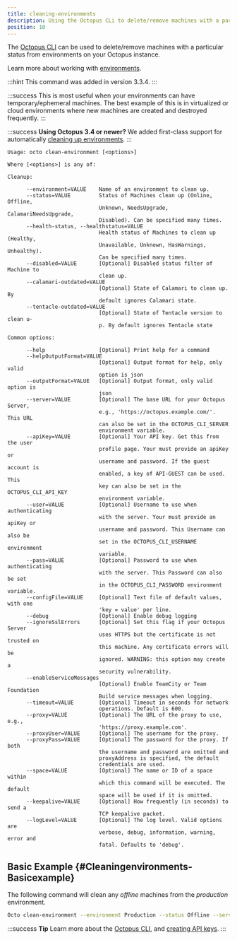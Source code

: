 ```yaml
---
title: cleaning-environments
description: Using the Octopus CLi to delete/remove machines with a particular status from environments on your Octopus instance.
position: 10
---
```


The [Octopus CLI](/docs/octopus-rest-api/octopus-cli/index.md) can be used to delete/remove machines with a particular status from environments on your Octopus instance.

Learn more about working with [environments](/docs/infrastructure/environments/index.md).

:::hint
This command was added in version 3.3.4.
:::

:::success
This is most useful when your environments can have temporary/ephemeral machines. The best example of this is in virtualized or cloud environments where new machines are created and destroyed frequently.
:::

:::success
**Using Octopus 3.4 or newer?**
We added first-class support for automatically [cleaning up environments](/docs/deployment-patterns/elastic-and-transient-environments/cleaning-up-environments.md).
:::

```text
Usage: octo clean-environment [<options>]

Where [<options>] is any of:

Cleanup:

      --environment=VALUE    Name of an environment to clean up.
      --status=VALUE         Status of Machines clean up (Online, Offline,
                             Unknown, NeedsUpgrade, CalamariNeedsUpgrade,
                             Disabled). Can be specified many times.
      --health-status, --healthstatus=VALUE
                             Health status of Machines to clean up (Healthy,
                             Unavailable, Unknown, HasWarnings, Unhealthy).
                             Can be specified many times.
      --disabled=VALUE       [Optional] Disabled status filter of Machine to
                             clean up.
      --calamari-outdated=VALUE
                             [Optional] State of Calamari to clean up. By
                             default ignores Calamari state.
      --tentacle-outdated=VALUE
                             [Optional] State of Tentacle version to clean u-
                             p. By default ignores Tentacle state

Common options:

      --help                 [Optional] Print help for a command
      --helpOutputFormat=VALUE
                             [Optional] Output format for help, only valid
                             option is json
      --outputFormat=VALUE   [Optional] Output format, only valid option is
                             json
      --server=VALUE         [Optional] The base URL for your Octopus Server,
                             e.g., 'https://octopus.example.com/'. This URL
                             can also be set in the OCTOPUS_CLI_SERVER
                             environment variable.
      --apiKey=VALUE         [Optional] Your API key. Get this from the user
                             profile page. Your must provide an apiKey or
                             username and password. If the guest account is
                             enabled, a key of API-GUEST can be used. This
                             key can also be set in the OCTOPUS_CLI_API_KEY
                             environment variable.
      --user=VALUE           [Optional] Username to use when authenticating
                             with the server. Your must provide an apiKey or
                             username and password. This Username can also be
                             set in the OCTOPUS_CLI_USERNAME environment
                             variable.
      --pass=VALUE           [Optional] Password to use when authenticating
                             with the server. This Password can also be set
                             in the OCTOPUS_CLI_PASSWORD environment variable.
      --configFile=VALUE     [Optional] Text file of default values, with one
                             'key = value' per line.
      --debug                [Optional] Enable debug logging
      --ignoreSslErrors      [Optional] Set this flag if your Octopus Server
                             uses HTTPS but the certificate is not trusted on
                             this machine. Any certificate errors will be
                             ignored. WARNING: this option may create a
                             security vulnerability.
      --enableServiceMessages
                             [Optional] Enable TeamCity or Team Foundation
                             Build service messages when logging.
      --timeout=VALUE        [Optional] Timeout in seconds for network
                             operations. Default is 600.
      --proxy=VALUE          [Optional] The URL of the proxy to use, e.g.,
                             'https://proxy.example.com'.
      --proxyUser=VALUE      [Optional] The username for the proxy.
      --proxyPass=VALUE      [Optional] The password for the proxy. If both
                             the username and password are omitted and
                             proxyAddress is specified, the default
                             credentials are used.
      --space=VALUE          [Optional] The name or ID of a space within
                             which this command will be executed. The default
                             space will be used if it is omitted.
      --keepalive=VALUE      [Optional] How frequently (in seconds) to send a
                             TCP keepalive packet.
      --logLevel=VALUE       [Optional] The log level. Valid options are
                             verbose, debug, information, warning, error and
                             fatal. Defaults to 'debug'.
```

## Basic Example {#Cleaningenvironments-Basicexample}

The following command will clean any *offline* machines from the *production* environment.

```bash
Octo clean-environment --environment Production --status Offline --server http://MyOctopusServerURL.com --apikey MyAPIKey
```

:::success
**Tip**
Learn more about the [Octopus CLI](/docs/octopus-rest-api/octopus-cli/index.md), and [creating API keys](/docs/octopus-rest-api/how-to-create-an-api-key.md).
:::
